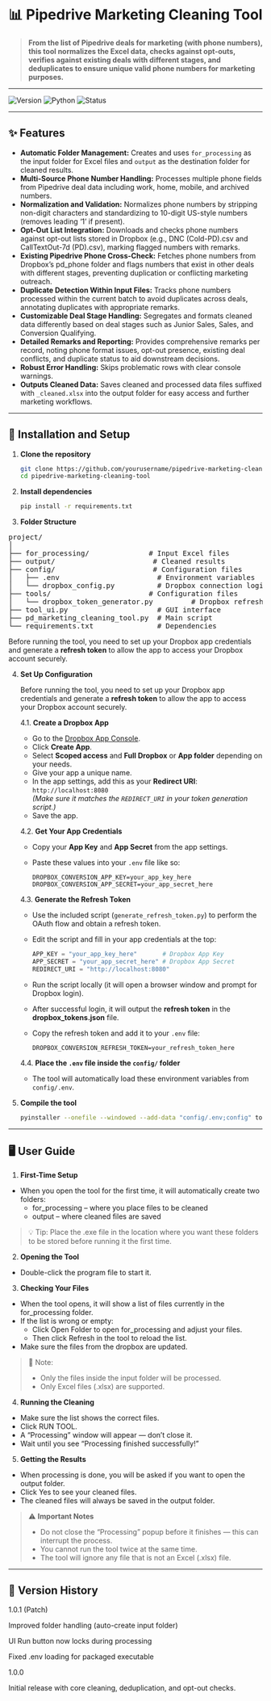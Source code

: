 # 📊 Pipedrive Marketing Cleaning Tool

> **From the list of Pipedrive deals for marketing (with phone numbers), this tool normalizes the Excel data, checks against opt-outs, verifies against existing deals with different stages, and deduplicates to ensure unique valid phone numbers for marketing purposes.**

---

![Version](https://img.shields.io/badge/version-1.0.1-ffab4c?style=for-the-badge&logo=python&logoColor=white)
![Python](https://img.shields.io/badge/python-3.9%2B-273946?style=for-the-badge&logo=python&logoColor=ffab4c)
![Status](https://img.shields.io/badge/status-active-273946?style=for-the-badge&logo=github&logoColor=ffab4c)

---

## ✨ Features

- **Automatic Folder Management:** Creates and uses `for_processing` as the input folder for Excel files and `output` as the destination folder for cleaned results.
- **Multi-Source Phone Number Handling:** Processes multiple phone fields from Pipedrive deal data including work, home, mobile, and archived numbers.
- **Normalization and Validation:** Normalizes phone numbers by stripping non-digit characters and standardizing to 10-digit US-style numbers (removes leading ‘1’ if present).
- **Opt-Out List Integration:** Downloads and checks phone numbers against opt-out lists stored in Dropbox (e.g., DNC (Cold-PD).csv and CallTextOut-7d (PD).csv), marking flagged numbers with remarks.
- **Existing Pipedrive Phone Cross-Check:** Fetches phone numbers from Dropbox’s pd_phone folder and flags numbers that exist in other deals with different stages, preventing duplication or conflicting marketing outreach.
- **Duplicate Detection Within Input Files:** Tracks phone numbers processed within the current batch to avoid duplicates across deals, annotating duplicates with appropriate remarks.
- **Customizable Deal Stage Handling:** Segregates and formats cleaned data differently based on deal stages such as Junior Sales, Sales, and Conversion Qualifying.
- **Detailed Remarks and Reporting:** Provides comprehensive remarks per record, noting phone format issues, opt-out presence, existing deal conflicts, and duplicate status to aid downstream decisions.
- **Robust Error Handling:** Skips problematic rows with clear console warnings.
- **Outputs Cleaned Data:** Saves cleaned and processed data files suffixed with `_cleaned.xlsx` into the output folder for easy access and further marketing workflows.

---

## 🚀 Installation and Setup

1. **Clone the repository**
   ```bash
   git clone https://github.com/yourusername/pipedrive-marketing-cleaning-tool.git
   cd pipedrive-marketing-cleaning-tool

2. **Install dependencies**
   ```bash
   pip install -r requirements.txt

3. **Folder Structure**
<pre>project/
│
├── for_processing/              # Input Excel files
├── output/                       # Cleaned results
├── config/                       # Configuration files
│   ├── .env                       # Environment variables
│   └── dropbox_config.py          # Dropbox connection logic
├── tools/                       # Configuration files
│   └── dropbox_token_generator.py         # Dropbox refresh token generator
├── tool_ui.py                     # GUI interface
├── pd_marketing_cleaning_tool.py  # Main script
└── requirements.txt               # Dependencies
</pre>

Before running the tool, you need to set up your Dropbox app credentials and generate a **refresh token** to allow the app to access your Dropbox account securely.

4. **Set Up Configuration**

    Before running the tool, you need to set up your Dropbox app credentials and generate a **refresh token** to allow the app to access your Dropbox account securely.

    4.1. **Create a Dropbox App**

   - Go to the [Dropbox App Console](https://www.dropbox.com/developers/apps).
   - Click **Create App**.
   - Select **Scoped access** and **Full Dropbox** or **App folder** depending on your needs.
   - Give your app a unique name.
   - In the app settings, add this as your **Redirect URI**:  
     `http://localhost:8080`  
     *(Make sure it matches the `REDIRECT_URI` in your token generation script.)*
   - Save the app.

   4.2. **Get Your App Credentials**

   - Copy your **App Key** and **App Secret** from the app settings.
   - Paste these values into your `.env` file like so:

     ```env
     DROPBOX_CONVERSION_APP_KEY=your_app_key_here
     DROPBOX_CONVERSION_APP_SECRET=your_app_secret_here
     ```

   4.3. **Generate the Refresh Token**

   - Use the included script (`generate_refresh_token.py`) to perform the OAuth flow and obtain a refresh token.
   - Edit the script and fill in your app credentials at the top:
      ```python
     APP_KEY = "your_app_key_here"       # Dropbox App Key
     APP_SECRET = "your_app_secret_here" # Dropbox App Secret
     REDIRECT_URI = "http://localhost:8080"
     ```
   - Run the script locally (it will open a browser window and prompt for Dropbox login).
   - After successful login, it will output the **refresh token** in the **dropbox_tokens.json** file.
   - Copy the refresh token and add it to your `.env` file:

     ```env
     DROPBOX_CONVERSION_REFRESH_TOKEN=your_refresh_token_here
     ```

   4.4. **Place the `.env` file inside the `config/` folder**

   - The tool will automatically load these environment variables from `config/.env`.


5. **Compile the tool**
   ```bash
   pyinstaller --onefile --windowed --add-data "config/.env;config" tool_ui.py
---

## 🖥️ User Guide
1. **First-Time Setup**

  * When you open the tool for the first time, it will automatically create two folders:
      * for_processing – where you place files to be cleaned
      * output – where cleaned files are saved

> :bulb: Tip: Place the .exe file in the location where you want these folders to be stored before running it the first time.

2. **Opening the Tool**

  * Double-click the program file to start it.


3. **Checking Your Files**

  * When the tool opens, it will show a list of files currently in the for_processing folder.
  * If the list is wrong or empty:
      * Click Open Folder to open for_processing and adjust your files.
      * Then click Refresh in the tool to reload the list.
  * Make sure the files from the dropbox are updated.

> :pencil: Note:
> * Only the files inside the input folder will be processed. 
> * Only Excel files (.xlsx) are supported. 



4. **Running the Cleaning**

  * Make sure the list shows the correct files.
  * Click RUN TOOL.
  * A “Processing” window will appear — don’t close it.
  * Wait until you see “Processing finished successfully!”


5. **Getting the Results**

  * When processing is done, you will be asked if you want to open the output folder.
  * Click Yes to see your cleaned files.
  * The cleaned files will always be saved in the output folder.


> :warning: **Important Notes**
>
> * Do not close the “Processing” popup before it finishes — this can interrupt the process.
> * You cannot run the tool twice at the same time.
> * The tool will ignore any file that is not an Excel (.xlsx) file. 

---

## 📌 Version History
1.0.1 (Patch)

Improved folder handling (auto-create input folder)

UI Run button now locks during processing

Fixed .env loading for packaged executable

1.0.0

Initial release with core cleaning, deduplication, and opt-out checks.
